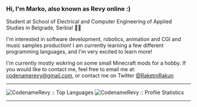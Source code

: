 ### Hi, I'm Marko, also known as Revy online :)

Student at School of Electrical and Computer Engineering of Applied Studies in Belgrade, Serbia! 👨‍🎓

I'm interested in software development, robotics, animation and CGI and music samples production! I am currently learning a few different programming languages, and I'm very excited to learn more!

I'm currently mostly wokring on some small Minecraft mods for a hobby.
If you would like to contact me, feel free to email me at: codenamerevy@gmail.com, or contact me on Twitter [@RaketniRakun](https://twitter.com/RaketniRakun "Rocket Raccoon")
<hr>
<p align="left">
  <img src="https://github-readme-stats.vercel.app/api/top-langs/?username=CodenameRevy&count_private=true&langs_count=10&layout=classic&theme=tokyonight" alt="CodenameRevy :: Top Languages" />
  <img src="https://github-readme-stats.vercel.app/api?username=CodenameRevy&count_private=true&show_icons=true&theme=tokyonight" alt="CodenameRevy :: Profile Statistics" /></p>
<hr>
